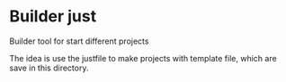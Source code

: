 # Builder just

Builder tool for start different projects

The idea is use the justfile to make projects with template file, which are save in this directory.
